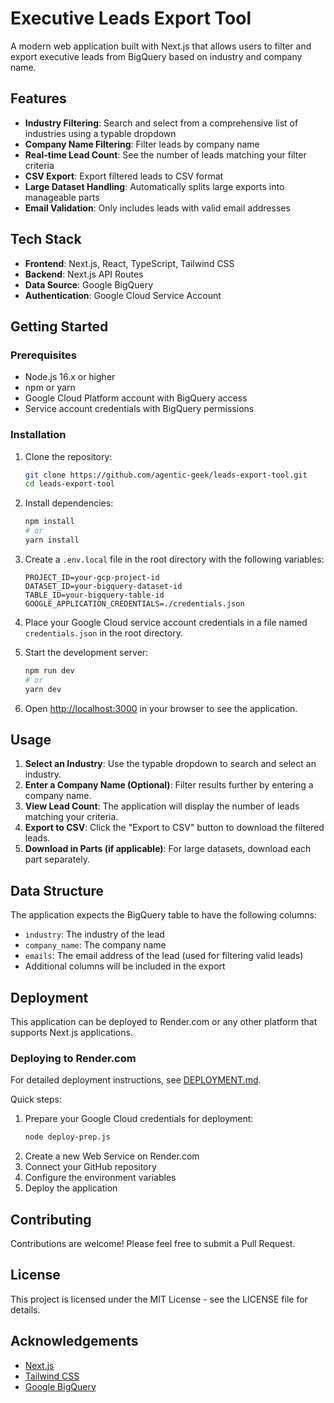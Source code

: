 # Executive Leads Export Tool

A modern web application built with Next.js that allows users to filter and export executive leads from BigQuery based on industry and company name.

## Features

- **Industry Filtering**: Search and select from a comprehensive list of industries using a typable dropdown
- **Company Name Filtering**: Filter leads by company name
- **Real-time Lead Count**: See the number of leads matching your filter criteria
- **CSV Export**: Export filtered leads to CSV format
- **Large Dataset Handling**: Automatically splits large exports into manageable parts
- **Email Validation**: Only includes leads with valid email addresses

## Tech Stack

- **Frontend**: Next.js, React, TypeScript, Tailwind CSS
- **Backend**: Next.js API Routes
- **Data Source**: Google BigQuery
- **Authentication**: Google Cloud Service Account

## Getting Started

### Prerequisites

- Node.js 16.x or higher
- npm or yarn
- Google Cloud Platform account with BigQuery access
- Service account credentials with BigQuery permissions

### Installation

1. Clone the repository:
   ```bash
   git clone https://github.com/agentic-geek/leads-export-tool.git
   cd leads-export-tool
   ```

2. Install dependencies:
   ```bash
   npm install
   # or
   yarn install
   ```

3. Create a `.env.local` file in the root directory with the following variables:
   ```
   PROJECT_ID=your-gcp-project-id
   DATASET_ID=your-bigquery-dataset-id
   TABLE_ID=your-bigquery-table-id
   GOOGLE_APPLICATION_CREDENTIALS=./credentials.json
   ```

4. Place your Google Cloud service account credentials in a file named `credentials.json` in the root directory.

5. Start the development server:
   ```bash
   npm run dev
   # or
   yarn dev
   ```

6. Open [http://localhost:3000](http://localhost:3000) in your browser to see the application.

## Usage

1. **Select an Industry**: Use the typable dropdown to search and select an industry.
2. **Enter a Company Name (Optional)**: Filter results further by entering a company name.
3. **View Lead Count**: The application will display the number of leads matching your criteria.
4. **Export to CSV**: Click the "Export to CSV" button to download the filtered leads.
5. **Download in Parts (if applicable)**: For large datasets, download each part separately.

## Data Structure

The application expects the BigQuery table to have the following columns:
- `industry`: The industry of the lead
- `company_name`: The company name
- `emails`: The email address of the lead (used for filtering valid leads)
- Additional columns will be included in the export

## Deployment

This application can be deployed to Render.com or any other platform that supports Next.js applications.

### Deploying to Render.com

For detailed deployment instructions, see [DEPLOYMENT.md](DEPLOYMENT.md).

Quick steps:
1. Prepare your Google Cloud credentials for deployment:
   ```bash
   node deploy-prep.js
   ```
2. Create a new Web Service on Render.com
3. Connect your GitHub repository
4. Configure the environment variables
5. Deploy the application

## Contributing

Contributions are welcome! Please feel free to submit a Pull Request.

## License

This project is licensed under the MIT License - see the LICENSE file for details.

## Acknowledgements

- [Next.js](https://nextjs.org/)
- [Tailwind CSS](https://tailwindcss.com/)
- [Google BigQuery](https://cloud.google.com/bigquery)